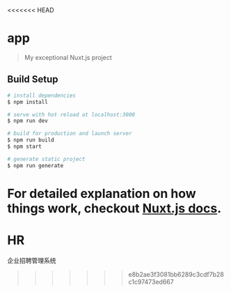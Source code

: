 <<<<<<< HEAD
# app

> My exceptional Nuxt.js project

## Build Setup

``` bash
# install dependencies
$ npm install

# serve with hot reload at localhost:3000
$ npm run dev

# build for production and launch server
$ npm run build
$ npm start

# generate static project
$ npm run generate
```

For detailed explanation on how things work, checkout [Nuxt.js docs](https://nuxtjs.org).
=======
# HR
企业招聘管理系统
>>>>>>> e8b2ae3f3081bb6289c3cdf7b28c1c97473ed667
